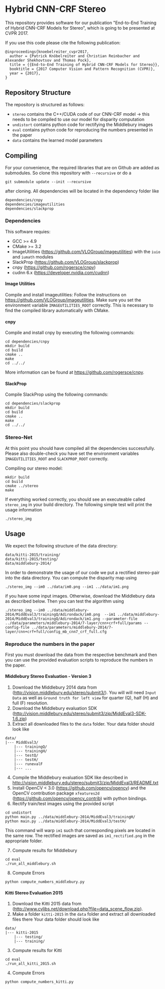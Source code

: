 # Hybrid CNN-CRF Stereo 
This repository provides software for our publication "End-to-End Training of Hybrid CNN-CRF Models 
for Stereo", which is going to be presented at CVPR 2017.

If you use this code please cite the following publication:
~~~
@inproceedings{knoebelreiter_cvpr2017,
  author = {Patrick Knöbelreiter and Christian Reinbacher and Alexander Shekhovtsov and Thomas Pock},
  title = {{End-to-End Training of Hybrid CNN-CRF Models for Stereo}},
  booktitle = {2017 Computer Vision and Pattern Recognition (CVPR)},
  year = {2017},
}
~~~

## Repository Structure
The repository is structured as follows:
  - `stereo` contains the C++/CUDA code of our CNN-CRF model -> this needs to be compiled to use our model for disparity computation
  - `undistort` contains python code for rectifying the Middlebury images
  - `eval` contains python code for reproducing the numbers presented in the paper
  - `data` contains the learned model parameters

## Compiling
For your convenience, the required libraries that are on Github are added as
submodules. So clone this repository with `--recursive` or do a
~~~
git submodule update --init --recursive
~~~
after cloning. All dependencies will be located in the dependency folder like
~~~
dependencies/cnpy
dependencies/imageutilities
dependencies/slackprop
~~~

<!---If you are already using some projects from our group, 
(https://github.com/VLOGroup/), a recursive clone is not necessary in order to avoid having the 
same code twice on your machine. In either case you need to set environment variables for each 
project, such that CMake can find the dependencies. Setting the environment variables is described 
below.-->

### Dependencies
This software requies:
 - GCC >= 4.9
 - CMake >= 3.2
 - ImageUtilities (https://github.com/VLOGroup/imageutilities) with the `iuio` and `iumath` modules
 - SlackProp (https://github.com/VLOGroup/slackprop)
 - cnpy (https://github.com/rogersce/cnpy)
 - cudnn 6.x (https://developer.nvidia.com/cudnn)

#### Image Utilities
Compile and install imageutilities: Follow the instructions on 
https://github.com/VLOGroup/imageutilities. Make sure you set the environment variable 
`IMAGEUTILITIES_ROOT` correctly. This is necessary to find the compiled
library automatically with CMake.

#### cnpy
Compile and install cnpy by executing the following commands:
 ~~~
cd dependencies/cnpy
mkdir build
cd build
cmake ..
make
cd ../../
~~~
More information can be found at https://github.com/rogersce/cnpy. 

#### SlackProp
Compile SlackProp using the following commands:
~~~
cd dependencies/slackprop
mkdir build
cd build
cmake ..
make 
cd ../../
~~~

<!---Additionally you must set the environment variable `SLACKPROP_ROOT` to point to the slackprop 
folder using

~~~
export SLACKPROP_ROOT=path/to/slackprop/
~~~
--->
### Stereo-Net
At this point you should have compiled all the dependencies successfully. Please also double-check 
you have set the environment variables `IMAGEUTILITIES_ROOT` and `SLACKPROP_ROOT` correctly.

Compiling our stereo model:
~~~
mkdir build
cd build
cmake ../stereo
make
~~~

If everything worked correctly, you should see an executeable called `stereo_img` in your build 
directory. The following simple test will print the usage information 
~~~
./stereo_img
~~~

## Usage
We expect the following structure of the data directory:
~~~
data/kitti-2015/training/
data/kitti-2015/testing/
data/middlebury-2014/
~~~

In order to demonstrate the usage of our code we put a rectified stereo-pair into the data
directory. You can compute the disparity map using
~~~
./stereo_img --im0 ../data/im0.png --im1 ../data/im1.png
~~~
if you have some input images. Otherwise, download the Middlebury data as described below. Then you can 
test the algorithm using
~~~
./stereo_img --im0 ../data/middlebury-2014/MiddEval3/trainingQ/Adirondack/im0.png  --im1 ../data/middlebury-2014/MiddEval3/trainingQ/Adirondack/im1.png --parameter-file ../data/parameters/middlebury-2014/7-layer/cnn+crf+full/params --config-file ../data/parameters/middlebury-2014/7-layer/cnn+crf+full/config_mb_cnn7_crf_full.cfg
~~~

### Reproduce the numbers in the paper
First you must download the data from the respective benchmark and then you can use the provided 
evaluation scripts to reproduce the numbers in the paper.

#### Middlebury Stereo Evaluation - Version 3 
1) Download the Middlebury 2014 data from (http://vision.middlebury.edu/stereo/submit3/). You will 
will need `Input Data` as well as `Ground truth for left view` for quarter (Q), half (H) and full (F) resolution. 
2) Download the Middlebury evaluation SDK (http://vision.middlebury.edu/stereo/submit3/zip/MiddEval3-SDK-1.6.zip)
3) Extract all downloaded files to the `data` folder. 
Your data folder should look like 
~~~
data/
|--- MiddEval3/
    |--- trainingQ/
    |--- trainingH/
    |--- testQ/
    |--- testH/
    |--- runevalF
    |--- ...
~~~
4) Compile the Middlebury evaluation SDK like described in http://vision.middlebury.edu/stereo/submit3/zip/MiddEval3/README.txt
5) Install OpenCV < 3.0 (https://github.com/opencv/opencv) and the OpenCV contribution package `xfeatures2d` (https://github.com/opencv/opencv_contrib) with python bindings. 
6) Rectify train/test images using the provided script
~~~
cd undistort
python main.py ../data/middlebury-2014/MiddEval3/trainingH/
python main.py ../data/middlebury-2014/MiddEval3/testH/
~~~

This command will warp `im1` such that corresponding pixels are located in the same row. The 
rectified images are saved as `im1_rectified.png` in the appropriate folder.

7) Compute results for Middlebury
~~~
cd eval
./run_all_middlebury.sh
~~~

8) Compute Errors
~~~
python compute_numbers_middlebury.py
~~~

#### Kitti Stereo Evaluation 2015
1) Download the Kitti 2015 data from (http://www.cvlibs.net/download.php?file=data_scene_flow.zip). 
2) Make a folder `kitti-2015` in the `data` folder and extract all downloaded files there
Your data folder should look like
~~~
data/
|--- kitti-2015
    |--- testing/
    |--- training/
~~~

3) Compute results for Kitti
~~~
cd eval
./run_all_kitti_2015.sh
~~~

4) Compute Errors
~~~
python compute_numbers_kitti.py
~~~